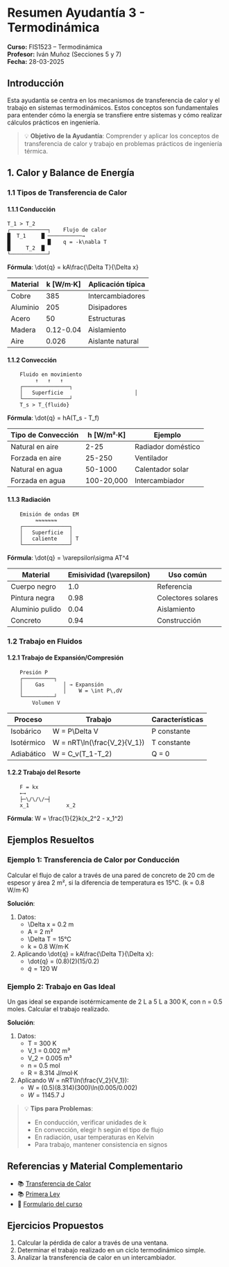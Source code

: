 # Resumen Ayudantía 3 - Termodinámica

**Curso:** FIS1523 – Termodinámica  
**Profesor:** Iván Muñoz (Secciones 5 y 7)  
**Fecha:** 28-03-2025

## Introducción

Esta ayudantía se centra en los mecanismos de transferencia de calor y el trabajo en sistemas termodinámicos. Estos conceptos son fundamentales para entender cómo la energía se transfiere entre sistemas y cómo realizar cálculos prácticos en ingeniería.

> 💡 **Objetivo de la Ayudantía**: Comprender y aplicar los conceptos de transferencia de calor y trabajo en problemas prácticos de ingeniería térmica.

## 1. Calor y Balance de Energía

### 1.1 Tipos de Transferencia de Calor

#### 1.1.1 Conducción

```
T_1 > T_2
┌────────────┐    Flujo de calor
█  T_1     █ ───────────→
█            █    q = -k\nabla T
█     T_2  █
└────────────┘
```

**Fórmula**: \dot{q} = kA\frac{\Delta T}{\Delta x}

| Material | k [W/m·K] | Aplicación típica |
| -------- | --------- | ----------------- |
| Cobre    | 385       | Intercambiadores  |
| Aluminio | 205       | Disipadores       |
| Acero    | 50        | Estructuras       |
| Madera   | 0.12-0.04 | Aislamiento       |
| Aire     | 0.026     | Aislante natural  |

#### 1.1.2 Convección

```
    Fluido en movimiento
         ↑   ↑   ↑
    ┌───────────────┐
    │   Superficie                       │
    └───────────────┘
    T_s > T_{fluido}
```

**Fórmula**: \dot{q} = hA(T_s - T_f)

| Tipo de Convección | h [W/m²·K] | Ejemplo            |
| ------------------ | ---------- | ------------------ |
| Natural en aire    | 2-25       | Radiador doméstico |
| Forzada en aire    | 25-250     | Ventilador         |
| Natural en agua    | 50-1000    | Calentador solar   |
| Forzada en agua    | 100-20,000 | Intercambiador     |

#### 1.1.3 Radiación

```
    Emisión de ondas EM
         ≈≈≈≈≈≈≈
    ┌───────────────┐
    │   Superficie  │
    │   caliente    │ T
    └───────────────┘
```

**Fórmula**: \dot{q} = \varepsilon\sigma AT^4

| Material        | Emisividad (\varepsilon) | Uso común          |
| --------------- | ------------------------ | ------------------ |
| Cuerpo negro    | 1.0                      | Referencia         |
| Pintura negra   | 0.98                     | Colectores solares |
| Aluminio pulido | 0.04                     | Aislamiento        |
| Concreto        | 0.94                     | Construcción       |

### 1.2 Trabajo en Fluidos

#### 1.2.1 Trabajo de Expansión/Compresión

```
    Presión P
    ┌──────────┐
    │    Gas      │ → Expansión
    │             │    W = \int P\,dV
    └──────────┘
        Volumen V
```

| Proceso    | Trabajo                     | Características |
| ---------- | --------------------------- | --------------- |
| Isobárico  | W = P\Delta V               | P constante     |
| Isotérmico | W = nRT\ln(\frac{V_2}{V_1}) | T constante     |
| Adiabático | W = C_v(T_1-T_2)            | Q = 0           |

#### 1.2.2 Trabajo del Resorte

```
    F = kx
    ←→
    ├─\/\/\/─┤
    x_1            x_2
```

**Fórmula**: W = \frac{1}{2}k(x_2^2 - x_1^2)

## Ejemplos Resueltos

### Ejemplo 1: Transferencia de Calor por Conducción

Calcular el flujo de calor a través de una pared de concreto de 20 cm de espesor y área 2 m², si la diferencia de temperatura es 15°C. (k = 0.8 W/m·K)

**Solución**:

1. Datos:
   - \Delta x = 0.2 m
   - A = 2 m²
   - \Delta T = 15°C
   - k = 0.8 W/m·K
2. Aplicando \dot{q} = kA\frac{\Delta T}{\Delta x}:
   - \dot{q} = (0.8)(2)(15/0.2)
   - $\dot{q} = 120$ W

### Ejemplo 2: Trabajo en Gas Ideal

Un gas ideal se expande isotérmicamente de 2 L a 5 L a 300 K, con n = 0.5 moles. Calcular el trabajo realizado.

**Solución**:

1. Datos:
   - T = 300 K
   - V_1 = 0.002 m³
   - V_2 = 0.005 m³
   - n = 0.5 mol
   - R = 8.314 J/mol·K
2. Aplicando W = nRT\ln(\frac{V_2}{V_1}):
   - W = (0.5)(8.314)(300)\ln(0.005/0.002)
   - $W = 1145.7$ J

> 💡 **Tips para Problemas**:
>
> - En conducción, verificar unidades de k
> - En convección, elegir h según el tipo de flujo
> - En radiación, usar temperaturas en Kelvin
> - Para trabajo, mantener consistencia en signos

## Referencias y Material Complementario

- 📚 [Transferencia de Calor](../libro/transferencia_calor.md)
- 📚 [Primera Ley](../libro/primera_ley.md)
- 📝 [Formulario del curso](../formulario/formulario_i1.md)

## Ejercicios Propuestos

1. Calcular la pérdida de calor a través de una ventana.
2. Determinar el trabajo realizado en un ciclo termodinámico simple.
3. Analizar la transferencia de calor en un intercambiador.
